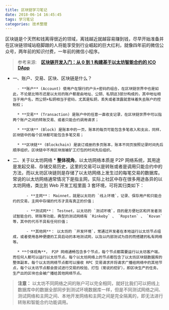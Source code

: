 ```yaml
---
title: 区块链学习笔记
date: 2018-06-14 16:45:45
tags: 学习笔记
categories: 技术整理
---
```


区块链是个天然和钱离得很近的领域，离钱越近就越容易赚到钱，尽早开始准备并在区块链领域站稳脚跟的人将能享受到行业崛起的巨大红利，就像四年前的微信公众号，两年前的知识付费，一年前的微信小程序。

> 参考来源: <label style="font-weight: bold;margin-left: 10px">[区块链开发入门：从 0 到 1 构建基于以太坊智能合约的 ICO DApp](https://juejin.im/book/5addb2eb6fb9a07abd0d4557/section/5ade6bf7518825673e353f33#heading-1)</label>

- 一、账户、交易、区块、区块链是什么？

      	- **账户** (Account) 使用户在银行的户头+密码的组合，在区块链世界中也是如此，不论是比特币还是以太坊的账户都是由地址、公钥、私钥这3部分构成的，其中地址相当于用户名，而公钥+私钥相当于密码，尤其是私钥，丢失或者泄露就意味着失去账户的控制权；

      	* **交易** (Transaction) 是账户中的任意一直收支记录，在区块链世界中可以指两个账户之间的转账交易、或者只能合约调用请求；

      	* **区块** (Block) 是账本中的一页，账本的每页可能包含多笔收入和支出，同样，区块链中的每个区块都可能包含多笔交易；

      	* **区块链** (Blockchain) 是装订成册的多页账本，账本不同页按照记录时间先后顺序组织，区块链中不用区块按被矿工打包的时间先后组织。

- 二、关于以太坊网络 \* **整体视角**，以太坊网络本质是 P2P 网络系统，其用途是发起交易、存储交易历史，这里的交易可以是转账或者是调用只能合约中的方法，而以太坊区块链则是存储了以太坊网络上发生过的每笔交易的数据库。常说的以太坊网络通常情况下是指主网，实际上社区中存在很多用途各异的以太坊网络，类比到 Web 开发工程里面 3 套环境，可将其归类如下：

      		- **主网**： Mainnet，就是以太坊的 `线上环境`，记录、保存用户和只能合约的交易，主网中存储的代币才具有真正的价值；

      		- **测试网**： Testnet，以太坊的 `测试环境`，目的是方便社区和开发者测试智能合约、转账等功能，典型的测试网络有 `Rinkeby` 、 `Ropsten` 、 `Kovan` 等，其中的代币不具有任何价值；

      		- **其他网**： 以太坊的 `开发环境`，常通过开发者在本地运行以太坊节点组成，或者使用各种便捷的工具启动的本地测试网，以及以内部测试为目的而搭建的私有网络等。

      	* **个体视角**， P2P 网络通畅包含多个节点，每个节点都需要运行以太坊客户端，而任何人都可以运行以太坊节点，每个以太坊网络上的节点都包含了以太坊区块链数据库的整体副本，每个以太坊网络节点都可以接收 RPC 交易请求并将请求广播给网络中的其他节点，每个以太坊节点都会尝试进行交易的校验、打包（常说的挖矿），即区块生产的任务，生产出的区块也会被广播给其他网络节点。

> **注意：** 以太坊不同网络之间的账户可以完全相同，就好比我们可以把线上数据库中的数据全部同步到测试环境数据库一样，但是不同测试网络之间、测试网络和主网之间、本地开发网络和主网之间是完全隔离的，即无法进行转账和智能合约功能调用。
